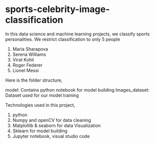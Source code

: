 # sports-celebrity-image-classification

In this data science and machine learning projects, we classify sports personalities.
We restrict classification to only 5 people
1) Maria Sharapova
2) Serena Williams
3) Virat Kohli
4) Roger Federer
5) Lionel Messi

Here is the folder structure,

model: Contains python notebook for model building
Images_dataset: Dataset used for our model training

Technologies used in this project,
1. python
2. Numpy and openCV for data cleaning
3. Matplotlib & seaborn for data Visualization
4. Sklearn for model building
5. Jupyter notebook, visual studio code
